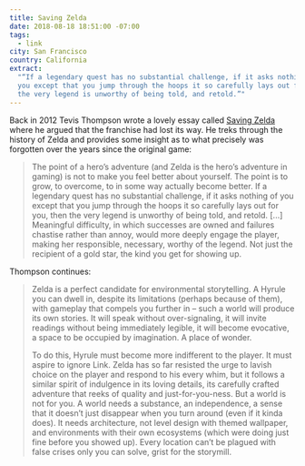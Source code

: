 ```yaml
---
title: Saving Zelda
date: 2018-08-18 18:51:00 -07:00
tags:
  - link
city: San Francisco
country: California
extract:
  "“If a legendary quest has no substantial challenge, if it asks nothing of
  you except that you jump through the hoops it so carefully lays out for you, then
  the very legend is unworthy of being told, and retold.”"
---
```


Back in 2012 Tevis Thompson wrote a lovely essay called [Saving Zelda](http://tevisthompson.com/saving-zelda/) where he argued that the franchise had lost its way. He treks through the history of Zelda and provides some insight as to what precisely was forgotten over the years since the original game:

> The point of a hero’s adventure (and Zelda is the hero’s adventure in gaming) is not to make you feel better about yourself. The point is to grow, to overcome, to in some way actually become better. If a legendary quest has no substantial challenge, if it asks nothing of you except that you jump through the hoops it so carefully lays out for you, then the very legend is unworthy of being told, and retold. [...] Meaningful difficulty, in which successes are owned and failures chastise rather than annoy, would more deeply engage the player, making her responsible, necessary, worthy of the legend. Not just the recipient of a gold star, the kind you get for showing up.

Thompson continues:

> Zelda is a perfect candidate for environmental storytelling. A Hyrule you can dwell in, despite its limitations (perhaps because of them), with gameplay that compels you further in – such a world will produce its own stories. It will speak without over-signaling, it will invite readings without being immediately legible, it will become evocative, a space to be occupied by imagination. A place of wonder.
>
> To do this, Hyrule must become more indifferent to the player. It must aspire to ignore Link. Zelda has so far resisted the urge to lavish choice on the player and respond to his every whim, but it follows a similar spirit of indulgence in its loving details, its carefully crafted adventure that reeks of quality and just-for-you-ness. But a world is not for you. A world needs a substance, an independence, a sense that it doesn’t just disappear when you turn around (even if it kinda does). It needs architecture, not level design with themed wallpaper, and environments with their own ecosystems (which were doing just fine before you showed up). Every location can’t be plagued with false crises only you can solve, grist for the storymill.
